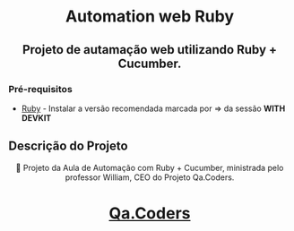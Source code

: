 <h1 align="center">Automation web Ruby</h1>

<h2 align="center">Projeto de autamação web utilizando Ruby + Cucumber.</h2>

### Pré-requisitos

- [Ruby](https://rubyinstaller.org/downloads/) - Instalar a versão recomendada marcada por => da sessão <b>WITH DEVKIT</b>

## Descrição do Projeto

<p align="center">🚀 Projeto da Aula de Automação com Ruby + Cucumber, ministrada pelo professor William, CEO do Projeto Qa.Coders. </p>

<h1 align="center">
    <a href="https://www.qacoders.com.br/">Qa.Coders</a>
</h1>
<h1 align="center">
    <a<link rel="stylesheet" href="https://cdn.jsdelivr.net/gh/devicons/devicon@v2.15.1/devicon.min.css"></a>
